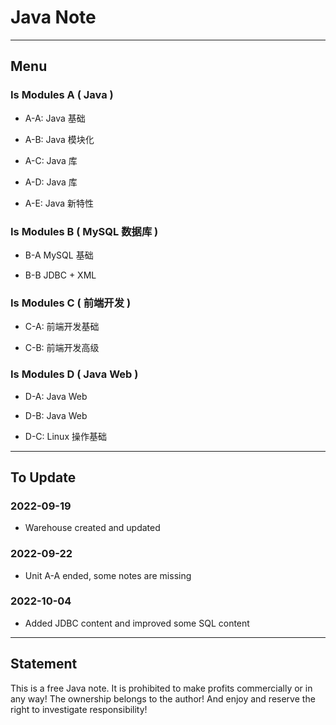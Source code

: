 # Java Note

---

## Menu

### Is Modules A ( Java )

- A-A: Java 基础

- A-B: Java 模块化

- A-C: Java 库

- A-D: Java 库

- A-E: Java 新特性

### Is Modules B ( MySQL 数据库 ) 

- B-A MySQL 基础

- B-B JDBC + XML

### Is Modules C ( 前端开发 )

- C-A: 前端开发基础

- C-B: 前端开发高级

### Is Modules D ( Java Web )

- D-A: Java Web

- D-B: Java Web

- D-C: Linux 操作基础

---

##  To Update

### 2022-09-19

- Warehouse created and updated

### 2022-09-22

- Unit A-A ended, some notes are missing

### 2022-10-04

- Added JDBC content and improved some SQL content

---

## Statement

This is a free Java note. It is prohibited to make profits commercially or in any way! The ownership belongs to the author! And enjoy and reserve the right to investigate responsibility!